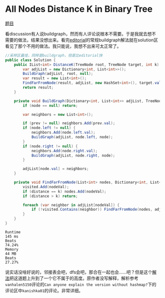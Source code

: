# All Nodes Distance K in Binary Tree

[题目](https://leetcode.com/problems/all-nodes-distance-k-in-binary-tree/description/)

看discussion有人说buildgraph，然而有人评论说根本不需要。于是我就去想不需要的做法，结果没想出来。看完[editorial](https://leetcode.com/problems/all-nodes-distance-k-in-binary-tree/editorial/)的常规buildgraph解法就在solution区看见了那个不用的做法。我只能说，我想不出来可太正常了。
```c#
//采样区最佳，同样是buildgraph，但是比editorial快
public class Solution {
    public IList<int> DistanceK(TreeNode root, TreeNode target, int k) {        
        var adjList = new Dictionary<int, List<int>>();
        BuildGraph(adjList, root, null);
        var result = new List<int>();
        FindFarFromNode(result, adjList, new HashSet<int>(), target.val, k, 0);
        return result;
    }    

    private void BuildGraph(Dictionary<int, List<int>> adjList, TreeNode node, TreeNode prev) {
        if (node == null) return;

        var neighbors = new List<int>();

        if (prev != null) neighbors.Add(prev.val);
        if (node.left != null) {
            neighbors.Add(node.left.val);
            BuildGraph(adjList, node.left, node);
        }
        if (node.right != null) {
            neighbors.Add(node.right.val);
            BuildGraph(adjList, node.right, node);
        }

        adjList[node.val] = neighbors;
    }

    private void FindFarFromNode(List<int> nodes, Dictionary<int, List<int>> adjList, HashSet<int> visited, int nodeVal, int k, int distance){
        visited.Add(nodeVal);
        if (distance == k) nodes.Add(nodeVal);
        if (distance > k) return;

        foreach (var neighbor in adjList[nodeVal]) {
            if (!visited.Contains(neighbor)) FindFarFromNode(nodes, adjList, visited, neighbor, k, distance + 1);
        }
    }
}
```
```
Runtime
145 ms
Beats
74.24%
Memory
44 MB
Beats
27.27%
```
说实话没啥好说的，邻接表会吧，dfs会吧，那合在一起也会……吧？但是这个[解法](https://leetcode.com/problems/all-nodes-distance-k-in-binary-tree/solutions/143798/1ms-beat-100-simple-java-dfs-with-without-hashmap-including-explanation/)把这道题上升到了一个它不属于的高度。原作者没写解释，解析参考`vanhalen5150`评论的`Can anyone explain the version without hashmap?`下的评论区中`kanishka01`的评论。非常详细。
